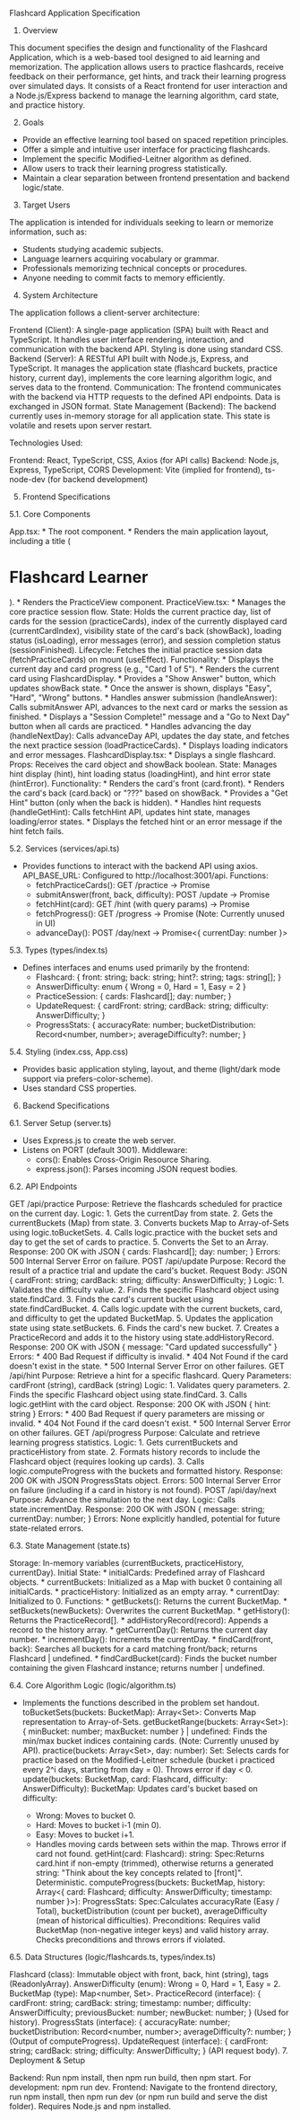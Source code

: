 Flashcard Application Specification

1. Overview

This document specifies the design and functionality of the Flashcard Application, which is a web-based tool designed to aid learning and memorization. The application allows users to practice flashcards, receive feedback on their performance, get hints, and track their learning progress over simulated days. It consists of a React frontend for user interaction and a Node.js/Express backend to manage the learning algorithm, card state, and practice history.

2. Goals

* Provide an effective learning tool based on spaced repetition principles.
* Offer a simple and intuitive user interface for practicing flashcards.
* Implement the specific Modified-Leitner algorithm as defined.
* Allow users to track their learning progress statistically.
* Maintain a clear separation between frontend presentation and backend logic/state.

3. Target Users

The application is intended for individuals seeking to learn or memorize information, such as:

* Students studying academic subjects.
* Language learners acquiring vocabulary or grammar.
* Professionals memorizing technical concepts or procedures.
* Anyone needing to commit facts to memory efficiently.

4. System Architecture

The application follows a client-server architecture:

Frontend (Client): A single-page application (SPA) built with React and TypeScript. It handles user interface rendering, interaction, and communication with the backend API. Styling is done using standard CSS.
Backend (Server): A RESTful API built with Node.js, Express, and TypeScript. It manages the application state (flashcard buckets, practice history, current day), implements the core learning algorithm logic, and serves data to the frontend.
Communication: The frontend communicates with the backend via HTTP requests to the defined API endpoints. Data is exchanged in JSON format.
State Management (Backend): The backend currently uses in-memory storage for all application state. This state is volatile and resets upon server restart.

Technologies Used:

Frontend: React, TypeScript, CSS, Axios (for API calls)
Backend: Node.js, Express, TypeScript, CORS
Development: Vite (implied for frontend), ts-node-dev (for backend development)

 5. Frontend Specifications

5.1. Core Components

App.tsx:
    * The root component.
    * Renders the main application layout, including a title (<h1>Flashcard Learner</h1>).
    * Renders the PracticeView component.
PracticeView.tsx:
    * Manages the core practice session flow.
    State: Holds the current practice day, list of cards for the session (practiceCards), index of the currently displayed card (currentCardIndex), visibility state of the card's back (showBack), loading status (isLoading), error messages (error), and session completion status (sessionFinished).
    Lifecycle: Fetches the initial practice session data (fetchPracticeCards) on mount (useEffect).
    Functionality:
        * Displays the current day and card progress (e.g., "Card 1 of 5").
        * Renders the current card using FlashcardDisplay.
        * Provides a "Show Answer" button, which updates showBack state.
        * Once the answer is shown, displays "Easy", "Hard", "Wrong" buttons.
        * Handles answer submission (handleAnswer): Calls submitAnswer API, advances to the next card or marks the session as finished.
        * Displays a "Session Complete!" message and a "Go to Next Day" button when all cards are practiced.
        * Handles advancing the day (handleNextDay): Calls advanceDay API, updates the day state, and fetches the next practice session (loadPracticeCards).
        * Displays loading indicators and error messages.
FlashcardDisplay.tsx:
    * Displays a single flashcard.
  Props: Receives the card object and showBack boolean.
    State: Manages hint display (hint), hint loading status (loadingHint), and hint error state (hintError).
    Functionality:
        * Renders the card's front (card.front).
        * Renders the card's back (card.back) or "???" based on showBack.
        * Provides a "Get Hint" button (only when the back is hidden).
        * Handles hint requests (handleGetHint): Calls fetchHint API, updates hint state, manages loading/error states.
        * Displays the fetched hint or an error message if the hint fetch fails.

 5.2. Services (services/api.ts)

* Provides functions to interact with the backend API using axios.
API_BASE_URL: Configured to http://localhost:3001/api.
Functions:
    * fetchPracticeCards(): GET /practice -> Promise<PracticeSession>
    * submitAnswer(front, back, difficulty): POST /update -> Promise<void>
    * fetchHint(card): GET /hint (with query params) -> Promise<string>
    * fetchProgress(): GET /progress -> Promise<ProgressStats> (Note: Currently unused in UI)
    * advanceDay(): POST /day/next -> Promise<{ currentDay: number }>

 5.3. Types (types/index.ts)

* Defines interfaces and enums used primarily by the frontend:
    * Flashcard: { front: string; back: string; hint?: string; tags: string[]; }
    * AnswerDifficulty: enum { Wrong = 0, Hard = 1, Easy = 2 }
    * PracticeSession: { cards: Flashcard[]; day: number; }
    * UpdateRequest: { cardFront: string; cardBack: string; difficulty: AnswerDifficulty; }
    * ProgressStats: { accuracyRate: number; bucketDistribution: Record<number, number>; averageDifficulty?: number; }

5.4. Styling (index.css, App.css)

* Provides basic application styling, layout, and theme (light/dark mode support via prefers-color-scheme).
* Uses standard CSS properties.

 6. Backend Specifications

6.1. Server Setup (server.ts)

* Uses Express.js to create the web server.
* Listens on PORT (default 3001).
Middleware:
    * cors(): Enables Cross-Origin Resource Sharing.
    * express.json(): Parses incoming JSON request bodies.

6.2. API Endpoints

GET /api/practice
    Purpose: Retrieve the flashcards scheduled for practice on the current day.
    Logic:
        1.  Gets the currentDay from state.
        2.  Gets the currentBuckets (Map) from state.
        3.  Converts buckets Map to Array-of-Sets using logic.toBucketSets.
        4.  Calls logic.practice with the bucket sets and day to get the set of cards to practice.
        5.  Converts the Set to an Array.
    Response: 200 OK with JSON { cards: Flashcard[]; day: number; }
    Errors: 500 Internal Server Error on failure.
POST /api/update
    Purpose: Record the result of a practice trial and update the card's bucket.
    Request Body: JSON { cardFront: string; cardBack: string; difficulty: AnswerDifficulty; }
    Logic:
        1.  Validates the difficulty value.
        2.  Finds the specific Flashcard object using state.findCard.
        3.  Finds the card's current bucket using state.findCardBucket.
        4.  Calls logic.update with the current buckets, card, and difficulty to get the updated BucketMap.
        5.  Updates the application state using state.setBuckets.
        6.  Finds the card's new bucket.
        7.  Creates a PracticeRecord and adds it to the history using state.addHistoryRecord.
    Response: 200 OK with JSON { message: "Card updated successfully" }
    Errors:
        * 400 Bad Request if difficulty is invalid.
        * 404 Not Found if the card doesn't exist in the state.
        * 500 Internal Server Error on other failures.
GET /api/hint
Purpose: Retrieve a hint for a specific flashcard.
    Query Parameters: cardFront (string), cardBack (string)
    Logic:
        1.  Validates query parameters.
        2.  Finds the specific Flashcard object using state.findCard.
        3.  Calls logic.getHint with the card object.
    Response: 200 OK with JSON { hint: string }
    Errors:
        * 400 Bad Request if query parameters are missing or invalid.
        * 404 Not Found if the card doesn't exist.
        * 500 Internal Server Error on other failures.
GET /api/progress
    Purpose: Calculate and retrieve learning progress statistics.
    Logic:
        1.  Gets currentBuckets and practiceHistory from state.
        2.  Formats history records to include the Flashcard object (requires looking up cards).
        3.  Calls logic.computeProgress with the buckets and formatted history.
    Response: 200 OK with JSON ProgressStats object.
    Errors: 500 Internal Server Error on failure (including if a card in history is not found).
POST /api/day/next
    Purpose: Advance the simulation to the next day.
    Logic: Calls state.incrementDay.
    Response: 200 OK with JSON { message: string; currentDay: number; }
    Errors: None explicitly handled, potential for future state-related errors.

6.3. State Management (state.ts)

Storage: In-memory variables (currentBuckets, practiceHistory, currentDay).
Initial State:
    * initialCards: Predefined array of Flashcard objects.
    * currentBuckets: Initialized as a Map with bucket 0 containing all initialCards.
    * practiceHistory: Initialized as an empty array.
    * currentDay: Initialized to 0.
Functions:
    * getBuckets(): Returns the current BucketMap.
    * setBuckets(newBuckets): Overwrites the current BucketMap.
    * getHistory(): Returns the PracticeRecord[].
    * addHistoryRecord(record): Appends a record to the history array.
    * getCurrentDay(): Returns the current day number.
    * incrementDay(): Increments the currentDay.
    * findCard(front, back): Searches all buckets for a card matching front/back; returns Flashcard | undefined.
    * findCardBucket(card): Finds the bucket number containing the given Flashcard instance; returns number | undefined.

6.4. Core Algorithm Logic (logic/algorithm.ts)

* Implements the functions described in the problem set handout.
toBucketSets(buckets: BucketMap): Array<Set<Flashcard>>: Converts Map representation to Array-of-Sets.
getBucketRange(buckets: Array<Set<Flashcard>>): { minBucket: number; maxBucket: number } | undefined: Finds the min/max bucket indices containing cards. (Note: Currently unused by API).
practice(buckets: Array<Set<Flashcard>>, day: number): Set<Flashcard>: Selects cards for practice based on the Modified-Leitner schedule (bucket i practiced every 2^i days, starting from day = 0). Throws error if day < 0.
update(buckets: BucketMap, card: Flashcard, difficulty: AnswerDifficulty): BucketMap: Updates card's bucket based on difficulty:
    * Wrong: Moves to bucket 0.
    * Hard: Moves to bucket i-1 (min 0).
    * Easy: Moves to bucket i+1.
    * Handles moving cards between sets within the map. Throws error if card not found.
getHint(card: Flashcard): string:
    Spec:Returns card.hint if non-empty (trimmed), otherwise returns a generated string: "Think about the key concepts related to [front]". Deterministic.
computeProgress(buckets: BucketMap, history: Array<{ card: Flashcard; difficulty: AnswerDifficulty; timestamp: number }>): ProgressStats:
    Spec:Calculates accuracyRate (Easy / Total), bucketDistribution (count per bucket), averageDifficulty (mean of historical difficulties).
    Preconditions: Requires valid BucketMap (non-negative integer keys) and valid history array. Checks preconditions and throws errors if violated.

6.5. Data Structures (logic/flashcards.ts, types/index.ts)

Flashcard (class): Immutable object with front, back, hint (string), tags (ReadonlyArray<string>).
AnswerDifficulty (enum): Wrong = 0, Hard = 1, Easy = 2.
BucketMap (type): Map<number, Set<Flashcard>>.
PracticeRecord (interface): { cardFront: string; cardBack: string; timestamp: number; difficulty: AnswerDifficulty; previousBucket: number; newBucket: number; } (Used for history).
ProgressStats (interface): { accuracyRate: number; bucketDistribution: Record<number, number>; averageDifficulty?: number; } (Output of computeProgress).
UpdateRequest (interface): { cardFront: string; cardBack: string; difficulty: AnswerDifficulty; } (API request body).
7. Deployment & Setup

Backend: Run npm install, then npm run build, then npm start. For development: npm run dev.
Frontend: Navigate to the frontend directory, run npm install, then npm run dev (or npm run build and serve the dist folder).
Requires Node.js and npm installed.